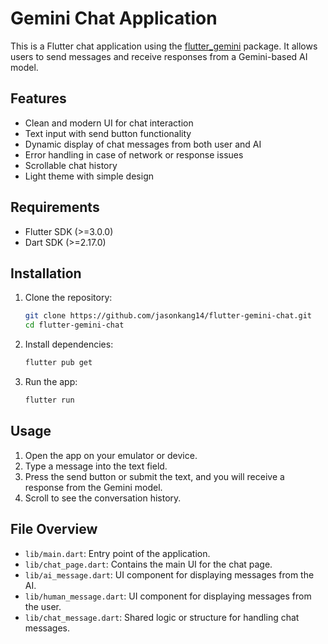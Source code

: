 # Gemini Chat Application

This is a Flutter chat application using the [flutter_gemini](https://pub.dev/packages/flutter_gemini) package. It allows users to send messages and receive responses from a Gemini-based AI model.

## Features

- Clean and modern UI for chat interaction
- Text input with send button functionality
- Dynamic display of chat messages from both user and AI
- Error handling in case of network or response issues
- Scrollable chat history
- Light theme with simple design

## Requirements

- Flutter SDK (>=3.0.0)
- Dart SDK (>=2.17.0)

## Installation

1. Clone the repository:
    ```bash
    git clone https://github.com/jasonkang14/flutter-gemini-chat.git
    cd flutter-gemini-chat
    ```

2. Install dependencies:
    ```bash
    flutter pub get
    ```

3. Run the app:
    ```bash
    flutter run
    ```

## Usage

1. Open the app on your emulator or device.
2. Type a message into the text field.
3. Press the send button or submit the text, and you will receive a response from the Gemini model.
4. Scroll to see the conversation history.

## File Overview

- `lib/main.dart`: Entry point of the application.
- `lib/chat_page.dart`: Contains the main UI for the chat page.
- `lib/ai_message.dart`: UI component for displaying messages from the AI.
- `lib/human_message.dart`: UI component for displaying messages from the user.
- `lib/chat_message.dart`: Shared logic or structure for handling chat messages.


